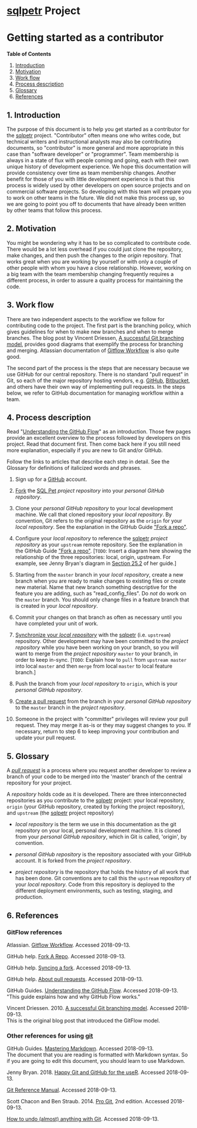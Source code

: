 # [sqlpetr](https://github.com/smithjd/sqlpetr/) Project
# Getting started as a contributor

**Table of Contents**

1. <a href="#introduction">Introduction</a><br>
1. <a href="#motivation">Motivation</a><br>
1. <a href="#workflow">Work flow</a><br>
1. <a href="#process">Process description</a><br>
1. <a href="#glossary">Glossary</a><br>
1. <a href="#references">References</a>

## <a name="introduction">1. Introduction</a>
The purpose of this document is to help you get started as a contributor for the [sqlpetr](https://github.com/smithjd/sqlpetr/) project. "Contributor" often means one who writes code, but technical writers and instructional analysts may also be contributing documents, so "contributor" is more general and more appropriate in this case than "software developer" or "programmer". Team membership is always in a state of flux with people coming and going, each with their own unique history of development experience. We hope this documentation will provide consistency over time as team membership changes. Another benefit for those of you with little development experience is that this process is widely used by other developers on open source projects and on commercial software projects. So developing with this team will prepare you to work on other teams in the future. We did not make this process up, so we are going to point you off to documents that have already been written by other teams that follow this process.

## <a name="motivation">2. Motivation</a>

You might be wondering why it has to be so complicated to contribute code. There would be a lot less overhead if you could just clone the repository, make changes, and then push the changes to the _origin_ repository. That works great when you are working by yourself or with only a couple of other people with whom you have a close relationship. However, working on a big team with the team membership changing frequently requires a different process, in order to assure a quality process for maintaining the code.

## <a name="workflow">3. Work flow</a>

There are two independent aspects to the workflow we follow for contributing code to the project. The first part is the branching policy, which gives guidelines for when to make new branches and when to merge branches. The blog post by Vincent Driessen, [A successful Git branching model](http://nvie.com/posts/a-successful-git-branching-model/), provides good diagrams that exemplify the process for branching and merging. Atlassian documentation of [Gitflow Workflow](https://www.atlassian.com/git/tutorials/comparing-workflows/gitflow-workflow) is also quite good.

The second part of the process is the steps that are necessary because we use GitHub for our central repository. There is no standard "pull request" in Git, so each of the major repository hosting vendors, e.g. [GitHub](https://github.com/), [Bitbucket](https://bitbucket.org/), and others have their own way of implementing pull requests. In the steps below, we refer to GitHub documentation for managing workflow within a team.

## <a name="process">4. Process description</a>

Read "[Understanding the GitHub Flow](https://guides.github.com/introduction/flow/)" as an introduction. Those few pages provide an excellent overview to the process followed by developers on this project. Read that document first. Then come back here if you still need more explanation, especially if you are new to Git and/or GitHub.

Follow the links to articles that describe each step in detail. See the Glossary for definitions of italicized words and phrases.

1. Sign up for a [GitHub](https://github.com/) account.

2. [Fork](https://help.github.com/articles/fork-a-repo/) the [SQL Pet](https://github.com/smithjd/sql-pet/) _project repository_ into your _personal GitHub repository_.

3. Clone your _personal GitHub repository_ to your local development machine. We call that cloned repository your _local repository_. By convention, Git refers to the original repository as the `origin` for your _local repository_. See the explanation in the GitHub Guide ["Fork a repo"](https://help.github.com/articles/fork-a-repo/).

4. Configure your _local repository_ to reference the [sqlpetr](https://github.com/smithjd/sqlpetr/) _project repository_ as your `upstream` remote repository. See the explanation in the GitHub Guide ["Fork a repo"](https://help.github.com/articles/fork-a-repo/). [`TODO`: Insert a diagram here showing the relationship of the three repositories: local, origin, upstream. For example, see Jenny Bryan's diagram in [Section 25.2](http://happygitwithr.com/fork.html) of her guide.]

5. Starting from the `master` branch in your _local repository_, create a new branch when you are ready to make changes to existing files or create new material. Name that new branch something descriptive for the feature you are adding, such as "read_config_files". Do _not_ do work on the `master` branch. You should only change files in a feature branch that is created in your _local repository_.

6. Commit your changes on that branch as often as necessary until you have completed your unit of work.

7. [Synchronize your _local repository_](https://help.github.com/articles/syncing-a-fork/) with the [sqlpetr](https://github.com/smithjd/sqlpetr/) (i.e. `upstream`) repository. Other development may have been committed to the _project repository_ while you have been working on your branch, so you will want to merge from the _project repository_ `master` to your branch, in order to keep in-sync. [`TODO`: Explain how to `pull` from `upstream master` into local `master` and then `merge` from local `master` to local feature branch.]

8. Push the branch from your _local repository_ to `origin`, which is your _personal GitHub repository_.

9. [Create a pull request](https://help.github.com/articles/using-pull-requests/) from the branch in your _personal GitHub repository_ to the `master` branch in the _project repository_.

10. Someone in the project with "committer" privileges will review your pull request. They may merge it as-is or they may suggest changes to you. If necessary, return to step 6 to keep improving your contribution and update your pull request.

## <a name="glossary">5. Glossary</a>

A _[pull request](https://help.github.com/articles/using-pull-requests/)_ is a process where you request another developer to review a branch of your code to be merged into the 'master' branch of the central repository for your project.

A _repository_ holds code as it is developed. There are three interconnected repositories as you contribute to the [sqlpetr](https://github.com/smithjd/sqlpetr/) project: your local repository, `origin` (your GitHub repository, created by forking the project repository), and `upstream` (the [sqlpetr](https://github.com/smithjd/sqlpetr/) project repository)

* _local repository_ is the term we use in this documentation as the git repository on your local, personal development machine. It is cloned from your _personal GitHub repository_, which in Git is called, 'origin', by convention.

* _personal GitHub repository_ is the repository associated with your GitHub account. It is forked from the _project repository_.

* _project repository_ is the repository that holds the history of all work that has been done. Git conventions are to call this the `upstream` repository of your _local repository_. Code from this repository is deployed to the different deployment environments, such as testing, staging, and production.

## <a name="references">6. References</a>

### GitFlow references
Atlassian. [Gitflow Workflow](https://www.atlassian.com/git/tutorials/comparing-workflows/gitflow-workflow). Accessed 2018-09-13.

GitHub help. [Fork A Repo](https://help.github.com/articles/fork-a-repo/). Accessed 2018-09-13.

GitHub help. [Syncing a fork](https://help.github.com/articles/syncing-a-fork/). Accessed 2018-09-13.

GitHub help. [About pull requests](https://help.github.com/articles/using-pull-requests/). Accessed 2018-09-13.

GitHub Guides. [Understanding the GitHub Flow](https://guides.github.com/introduction/flow/). Accessed 2018-09-13.<br>"This guide explains how and why GitHub Flow works."

Vincent Driessen. 2010. [A successful Git branching model](http://nvie.com/posts/a-successful-git-branching-model/). Accessed 2018-09-13.<br>This is the original blog post that introduced the GitFlow model.

### Other references for using [git](https://git-scm.com/)
GitHub Guides. [Mastering Markdown](https://guides.github.com/features/mastering-markdown/). Accessed 2018-09-13.<br>The document that you are reading is formatted with Markdown syntax. So if you are going to edit this document, you should learn to use Markdown.

Jenny Bryan. 2018. [Happy Git and GitHub for the useR](http://happygitwithr.com/). Accessed 2018-09-13.

[Git Reference Manual](https://git-scm.com/docs). Accessed 2018-09-13.

Scott Chacon and Ben Straub. 2014. [Pro Git](https://git-scm.com/book/en/), 2nd edition. Accessed 2018-09-13.

[How to undo (almost) anything with Git](https://github.com/blog/2019-how-to-undo-almost-anything-with-git). Accessed 2018-09-13.
